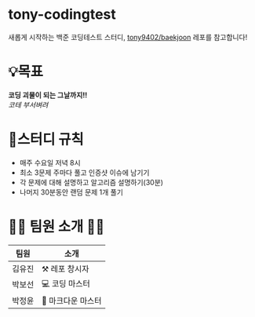 # tony-codingtest

새롭게 시작하는 백준 코딩테스트 스터디, [tony9402/baekjoon](https://github.com/tony9402/baekjoon) 레포를 참고합니다!
# 💡목표
**코딩 괴물이 되는 그날까지!!**  
_코테 부서벼려_

# 🧵스터디 규칙
- 매주 수요일 저녁 8시
- 최소 3문제 주마다 풀고 인증샷 이슈에 남기기
- 각 문제에 대해 설명하고 알고리즘 설명하기(30분)
- 나머지 30분동안 랜덤 문제 1개 풀기 

# 🐻‍❄️ 팀원 소개 🐻‍❄️
|팀원| 소개          |
|---|-------------|
|김유진| ⚒️ 레포 창시자   |
|박보선| 💻 코딩 마스터   |
|박정윤| 🎨 마크다운 마스터 |


